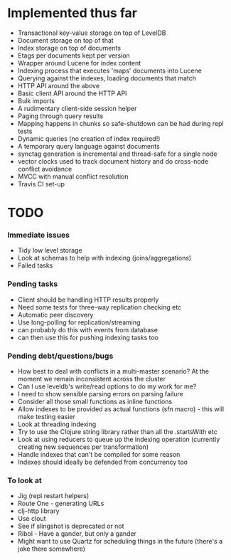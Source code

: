 # Implemented thus far

- Transactional key-value storage on top of LevelDB
- Document storage on top of that
- Index storage on top of documents
- Etags per documents kept per version
- Wrapper around Lucene for index content
- Indexing process that executes 'maps' documents into Lucene
- Querying against the indexes, loading documents that match
- HTTP API around the above
- Basic client API around the HTTP API
- Bulk imports
- A rudimentary client-side session helper
- Paging through query results
- Mapping happens in chunks so safe-shutdown can be had during repl tests
- Dynamic queries (no creation of index required!)
- A temporary query language against documents
- synctag generation is incremental and thread-safe for a single node
- vector clocks used to track document history and do cross-node conflict avoidance
- MVCC with manual conflict resolution
- Travis CI set-up

# TODO

### Immediate issues

- Tidy low level storage
- Look at schemas to help with indexing (joins/aggregations)
- Failed tasks

### Pending tasks

- Client should be handling HTTP results properly
- Need some tests for three-way replication checking etc
- Automatic peer discovery
- Use long-polling for replication/streaming
 - can probably do this with events from database
 - can then use this for pushing indexing tasks too

### Pending debt/questions/bugs

- How best to deal with conflicts in a multi-master scenario? At the moment we remain inconsistent across the cluster
- Can I use leveldb's write/read options to do my work for me?
- I need to show sensible parsing errors on parsing failure
- Consider all those small functions as inline functions
- Allow indexes to be provided as actual functions (sfn macro) - this will make testing easier
- Look at threading indexing
- Try to use the Clojure string library rather than all the .startsWith etc
- Look at using reducers to queue up the indexing operation (currently creating new sequences per transformation)
- Handle indexes that can't be compiled for some reason
- Indexes should ideally be defended from concurrency too

### To look at 

- Jig (repl restart helpers)
- Route One - generating URLs
- clj-http library 
- Use clout
- See if slingshot is deprecated or not
- Ribol - Have a gander, but only a gander
- Might want to use Quartz for scheduling things in the future (there's a joke there somewhere)
